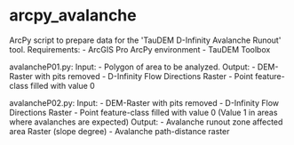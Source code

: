 # arcpy_avalanche

ArcPy script to prepare data for the 'TauDEM D-Infinity Avalanche Runout' tool.
Requirements:
            - ArcGIS Pro ArcPy environment
            - TauDEM Toolbox


avalancheP01.py:
    Input:  - Polygon of area to be analyzed.
    Output: - DEM-Raster with pits removed
            - D-Infinity Flow Directions Raster
            - Point feature-class filled with value 0
          
avalancheP02.py:
    Input:  - DEM-Raster with pits removed
            - D-Infinity Flow Directions Raster
            - Point feature-class filled with value 0 (Value 1 in areas where avalanches are expected)
    Output: - Avalanche runout zone affected area Raster (slope degree)
            - Avalanche path-distance raster
  
  
